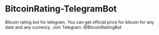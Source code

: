 # BitcoinRating-TelegramBot
Bitcoin rating bot for telegram. You can get official price for bitcoin for any date and any currency.
Join Telegram: @BitcoinRaitingBot
